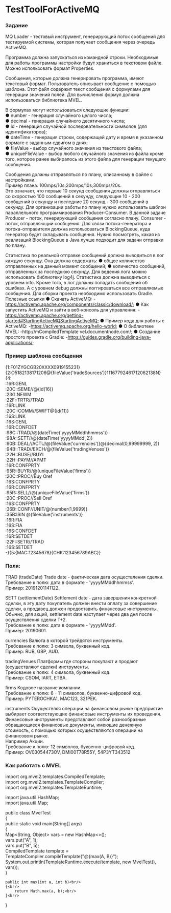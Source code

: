 # TestToolForActiveMQ

### Задание ###

MQ Loader - тестовый инструмент, генерирующий поток сообщений для тестируемой системы, которая получает сообщения через очередь ActiveMQ.

Программа должна запускаться из командной строки. Необходимые для работы программы настройки будут храниться в текстовом файле. Можно использовать формат Properties.

Сообщения, которые должна генерировать программа, имеют текстовый формат. Пользователь описывает сообщение с помощью шаблона. Этот файл содержит текст сообщения с формулами для генерации значений полей. Для вычисления формул должна использоваться библиотека MVEL.

В формулах могут использоваться следующие функции:<br/>
● number - генерация случайного целого числа;<br/>
● decimal - генерация случайного десятичного числа;<br/>
● id - генерация случайной последовательности символов (для идентификаторов);<br/>
● dateTime - генерация строки, содержащей дату и время в указанном формате с заданным сдвигом в днях;<br/>
● fileValue - выбор случайного значения из текстового файла;<br/>
● uniqueFlieValue - выбор любого случайного значения из файла кроме того, которое ранее выбиралось из этого файла для генерации текущего сообщения.

Сообщения должны отправляться по плану, описанному в файле с настройками.<br/> 
Пример плана: 100mps/10s;200mps/10s;300mps/20s.<br/>
Это означает, что первые 10 секунд сообщения должны отправляться со скоростью 100 сообщений в секунду, следующие 10 - 200 сообщений в секунду и последние 20 секунд - 300 сообщений в секунду. 
Для организации работы по плану нужно использовать шаблон параллельного программирования Producer-Consumer. 
В данной задаче Producer - поток, генерирующий сообщения согласно плану. Consumer - поток, отправляющий сообщения. 
Для связи потока-генератора и потока-отправителя должна использоваться BlockingQueue, куда генератор будет складывать сообщения. 
Нужно посмотреть, какая из реализаций BlockingQueue в Java лучше подходит для задачи отправки по плану.

Статистика по реальной отправке сообщений должна выводиться в лог каждую секунду. Она должна содержать:
● общее количество отправленных на данный момент сообщений;
● количество сообщений, отправленных за последнюю секунду.
Для ведения лога можно использовать библиотеку log4j. Статистика должна выводиться с уровнем info. Кроме того, в лог должны попадать сообщений об ошибках. А с уровнем debug должны логгироваться все отправляемые сообщения.
Для сборки проекта необходимо использовать Gradle.
Полезные ссылки
● Скачать ActiveMQ: -https://activemq.apache.org/components/classic/download/;
● Как запустить ActiveMQ и зайти в веб-консоль для управления: -https://activemq.apache.org/getting-started#StartingActiveMQStartingActiveMQ;
● Пример кода для работы с ActiveMQ: -https://activemq.apache.org/hello-world;
● О библиотеке MVEL: -http://mCompiledTemplate vel.documentnode.com/;
● Создание простого проекта с Gradle: -https://guides.gradle.org/building-java-applications/;

### Пример шаблона сообщения ###

{1:F01ZYGCGB20XXXX0919155231}{2:O5182138171206@{fileValue('tradeSources')}11167792461712062138N}{4:<br/>
:16R:GENL<br/>
:20C::SEME//@{id(16)}<br/>
:23G:NEWM<br/>
:22F::TRTR//TRAD<br/>
:16R:LINK<br/>
:20C::COMM//SWIFT@{id(11)}<br/>
:16S:LINK<br/>
:16S:GENL<br/>
:16R:CONFDET<br/>
:98C::TRAD//@{dateTime('yyyyMMddhhmmss')}<br/>
:98A::SETT//@{dateTime('yyyyMMdd',2)}<br/>
:90B::DEAL//ACTU/@{fileValue('currencies')}@{decimal(0,99999999, 2)}<br/>
:94B::TRAD//EXCH/@{fileValue('tradingVenues')}<br/>
:22H::BUSE//BUYI<br/>
:22H::PAYM//APMT<br/>
:16R:CONFPRTY<br/>
:95R::BUYR//@{uniqueFileValue('firms')}<br/>
:20C::PROC//Buy Oref<br/>
:16S:CONFPRTY<br/>
:16R:CONFPRTY<br/>
:95R::SELL//@{uniqueFileValue('firms')}<br/>
:20C::PROC//Sell Oref<br/>
:16S:CONFPRTY<br/>
:36B::CONF//UNIT/@{number(1,9999)}<br/>
:35B:ISIN @{fileValue('instruments')}<br/>
:16R:FIA<br/>
:16S:FIA<br/>
:16S:CONFDET<br/>
:16R:SETDET<br/>
:22F::SETR//TRAD<br/>
:16S:SETDET<br/>
-}{5:{MAC:12345678}{CHK:123456789ABC}}<br/>

### Поля: ###

TRAD (tradeDate)	Trade date - фактическая дата осуществления сделки.<br/>
Требование к полю: дата в формате - 'yyyyMMddhhmmss'.<br/>
Пример: 20191201141122.

SETT (settlementDate)	Settlement date - дата завершения конкретной сделки, в эту дату покупатель должен внести оплату за совершение сделки, а продавец должен предоставить финансовые инструменты. <br/>
Обычно, для акций, settlement date наступает через два дня после осуществления сделки T+2.<br/>
Требование к полю: дата в формате - 'yyyyMMdd'.<br/>
Пример: 20190601.

currencies	Валюта в которой трейдятся инструменты.<br/>
Требование к полю: 3 символа, буквенный код.<br/>
Пример: RUB, GBP, AUD.<br/>

tradingVenues	Платформы где стороны покупают и продают (осуществляют сделки) инструменты.<br/>
Требование к полю: 4 символа, буквенный код.<br/>
Пример: CSOM, IART, ETBA.<br/>

firms	Кодовое название компании.<br/>
Требование к полю: 6 - 11 символов, буквенно-цифровой код.<br/>
Пример: PYTEROCHKA1, MAC123, 321PEK.<br/>

instruments	Осуществляя операции на финансовом рынке предприятие выбирает соответствующие финансовые инструменты их проведения.<br/> Финансовые инструменты представляют собой разнообразные обращающиеся финансовые документы, имеющие денежную стоимость, с помощью которых осуществляются операции на финансовом рынке. <br/>
Например Акции.<br/>
Требование к полю: 12 символов, буквенно-цифровой код.<br/>
Пример: OV03054473OV, DMI00T78R55Y, 54P3YT343512

### Как работать с MVEL ###

import org.mvel2.templates.CompiledTemplate;<br/>
import org.mvel2.templates.TemplateCompiler;<br/>
import org.mvel2.templates.TemplateRuntime;<br/>

import java.util.HashMap;<br/>
import java.util.Map;<br/>

public class MvelTest<br/>
{<br/>
	public static void main(String[] args)<br/>
	{<br/>
		Map<String, Object> vars = new HashMap<>();<br/>
		vars.put("A", 1);<br/>
		vars.put("B", 5);<br/>
		CompiledTemplate template = TemplateCompiler.compileTemplate("@{max(A, B)}");<br/>
		System.out.println(TemplateRuntime.execute(template, new MvelTest(), vars));<br/>
	}<br/>
	
	public int max(int a, int b)<br/>
	{<br/>
		return Math.max(a, b);<br/>
	}<br/>
}<br/>
